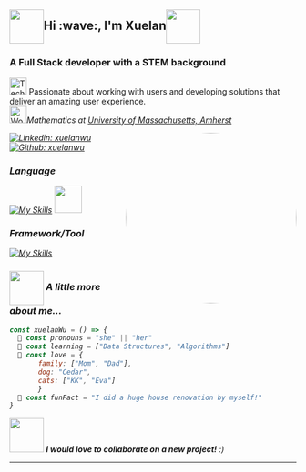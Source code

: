 <h2 align="left"><img src="https://static.wixstatic.com/media/467408_53426c6af4d54b638fb28e71bd1da5d5~mv2.gif" width="60" align="center">Hi :wave:, I'm Xuelan<img src="https://static.wixstatic.com/media/467408_53426c6af4d54b638fb28e71bd1da5d5~mv2.gif" width="60" align="center"></h2>

<h3>A Full Stack developer with a STEM background</h3>

<p><img src="https://raw.githubusercontent.com/Tarikul-Islam-Anik/Animated-Fluent-Emojis/master/Emojis/People/Technologist.png" alt="Technologist" width="30" height="30" /> Passionate about working with users and developing solutions that deliver an amazing user experience. 
</em></br><img src="https://raw.githubusercontent.com/Tarikul-Islam-Anik/Animated-Fluent-Emojis/master/Emojis/People/Woman%20Student.png" alt="Woman Student" width="30" height="30" /><em>Mathematics at <a href="http://www.umass.edu">University of Massachusetts, Amherst</a></p>

<img align="right" src="https://cdnb.artstation.com/p/assets/images/images/028/991/999/original/anna-havrylyukh-.gif?1596125112" height="auto" width="300" style="border-radius:50%">

[![Linkedin: xuelanwu](https://img.shields.io/badge/-xuelanwu-blue?style=flat&?logo=appveyor&logo=Linkedin&logoColor=white&link=https://www.linkedin.com/in/xuelan-wu-ba354a1b0)](https://www.linkedin.com/in/xuelan-wu-ba354a1b0)
[![Github: xuelanwu](https://img.shields.io/badge/-xuelanwu-black?style=flat&?logo=appveyor&logo=Github&logoColor=white&link=https://www.github.com/xuelanwu)](https://www.github.com/xuelanwu)


### Language
[![My Skills](https://skillicons.dev/icons?i=js,html,css,py&theme=light)](https://skillicons.dev) <img src="https://user-images.githubusercontent.com/61924242/212436234-66143456-c5fa-4fba-a127-1603899a0213.png" width="48">


### Framework/Tool
[![My Skills](https://skillicons.dev/icons?i=react,redux,express,sqlite,postgres,heroku,firebase,flask,nodejs&theme=light)](https://skillicons.dev)



### <img src="https://cliply.co/wp-content/uploads/2021/09/142109670_SAD_CAT_400.gif" width="60" align="center">    A little more about me...  

```javascript
const xuelanWu = () => {
  👩 const pronouns = "she" || "her"
  📗 const learning = ["Data Structures", "Algorithms"]
  💚 const love = {
       family: ["Mom", "Dad"],
       dog: "Cedar",
       cats: ["KK", "Eva"]
       }
  🏡 const funFact = "I did a huge house renovation by myself!"
}
```






<img src="https://gifdb.com/images/high/panda-waving-cartoon-sticker-pi4qfklzce0s7zo5.gif" width="60"> <em><b>    I would love to collaborate on a new project!</b> :)</em>

---
